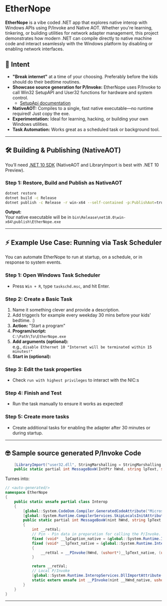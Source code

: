 # EtherNope

**EtherNope** is a vibe coded .NET app that explores native interop with Windows APIs using P/Invoke and Native AOT. Whether you're learning, tinkering, or building utilities for network adapter management, this project demonstrates how modern .NET can compile directly to native machine code and interact seamlessly with the Windows platform by disabling or enabling network interfaces.

## 🚀 Intent

- **"Break internet"** at a time of your choosing. Preferably before the kids should do their bedtime routines.
- **Showcase source generation for P/Invoke:** EtherNope uses P/Invoke to call Win32 SetupAPI and User32 functions for hardware and system control.
  -  [SetupApi documentation](https://learn.microsoft.com/en-us/windows/win32/api/setupapi/)
- **NativeAOT:** Compiles to a single, fast native executable—no runtime required! Just copy the exe.
- **Experimentation:** Ideal for learning, hacking, or building your own Windows utilities.
- **Task Automation:** Works great as a scheduled task or background tool.

---

## 🛠️ Building & Publishing (NativeAOT)

You’ll need [.NET 10 SDK](https://dotnet.microsoft.com/download/dotnet) (NativeAOT and LibraryImport is best with .NET 10 Preview).

### **Step 1: Restore, Build and Publish as NativeAOT**

```sh
dotnet restore
dotnet build -c Release
dotnet publish -c Release -r win-x64 --self-contained -p:PublishAot=true
```

**Output:**  
Your native executable will be in `bin\Release\net10.0\win-x64\publish\EtherNope.exe`

---

## ⚡ Example Use Case: Running via Task Scheduler

You can automate EtherNope to run at startup, on a schedule, or in response to system events.

### **Step 1: Open Windows Task Scheduler**

- Press `Win + R`, type `taskschd.msc`, and hit Enter.

### **Step 2: Create a Basic Task**

1. Name it something clever and provide a description.
2. Add trigger/s for example every weekday 30 mins before your kids' bedtime. :)
3. **Action:** "Start a program"
4. **Program/script:**  
   `C:\Path\To\EtherNope.exe`
5. **Add arguments (optional):**  
   e.g., `disable Ethernet 10 "Internet will be terminated within 15 minutes!"`
6. **Start in (optional):**  

### **Step 3: Edit the task properties**

- Check `run with highest privileges` to interact with the NIC:s

### **Step 4: Finish and Test**

- Run the task manually to ensure it works as expected!

### **Step 5: Create more tasks**
- Create additional tasks for enabling the adapter after 30 minutes or during startup.

---

## 🤓 Sample source generated P/Invoke Code

```csharp
    [LibraryImport("user32.dll", StringMarshalling = StringMarshalling.Utf16)]
    public static partial int MessageBoxW(IntPtr hWnd, string lpText, string lpCaption, uint uType);
```
Turnes into:
```csharp
// <auto-generated/>
namespace EtherNope
{
    public static unsafe partial class Interop
    {
        [global::System.CodeDom.Compiler.GeneratedCodeAttribute("Microsoft.Interop.LibraryImportGenerator", "10.0.12.45207")]
        [global::System.Runtime.CompilerServices.SkipLocalsInitAttribute]
        public static partial int MessageBoxW(nint hWnd, string lpText, string lpCaption, uint uType)
        {
            int __retVal;
            // Pin - Pin data in preparation for calling the P/Invoke.
            fixed (void* __lpCaption_native = &global::System.Runtime.InteropServices.Marshalling.Utf16StringMarshaller.GetPinnableReference(lpCaption))
            fixed (void* __lpText_native = &global::System.Runtime.InteropServices.Marshalling.Utf16StringMarshaller.GetPinnableReference(lpText))
            {
                __retVal = __PInvoke(hWnd, (ushort*)__lpText_native, (ushort*)__lpCaption_native, uType);
            }

            return __retVal;
            // Local P/Invoke
            [global::System.Runtime.InteropServices.DllImportAttribute("user32.dll", EntryPoint = "MessageBoxW", ExactSpelling = true)]
            static extern unsafe int __PInvoke(nint __hWnd_native, ushort* __lpText_native, ushort* __lpCaption_native, uint __uType_native);
        }
    }
}
```
---
